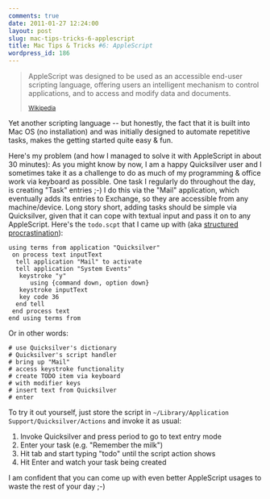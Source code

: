 ```yaml
---
comments: true
date: 2011-01-27 12:24:00
layout: post
slug: mac-tips-tricks-6-applescript
title: Mac Tips & Tricks #6: AppleScript
wordpress_id: 186
---
```

<blockquote>
  <p>AppleScript was designed to be used as an accessible end-user scripting language, offering users an intelligent mechanism to control applications, and to access and modify data and documents.</p>
  <small><a href="http://en.wikipedia.org/wiki/AppleScript">Wikipedia</a></small>
</blockquote>

Yet another scripting language -- but honestly, the fact that it is built into Mac OS (no installation) and was initially designed to automate repetitive tasks, makes the getting started quite easy & fun.

Here's my problem (and how I managed to solve it with AppleScript in about 30 minutes): As you might know by now, I am a happy Quicksilver user and I sometimes take it as a challenge to do as much of my programming & office work via keyboard as possible. One task I regularly do throughout the day, is creating "Task" entries ;-) I do this via the "Mail" application, which eventually adds its entries to Exchange, so they are accessible from any machine/device. Long story short, adding tasks should be simple via Quicksilver, given that it can cope with textual input and pass it on to any AppleScript. Here's the `todo.scpt` that I came up with (aka [structured procrastination](http://www.structuredprocrastination.com/)):
``` 
using terms from application "Quicksilver"
 on process text inputText
  tell application "Mail" to activate
  tell application "System Events"
   keystroke "y"
      using {command down, option down}
   keystroke inputText
   key code 36
  end tell
 end process text
end using terms from
```
Or in other words:
```
# use Quicksilver's dictionary
# Quicksilver's script handler
# bring up "Mail"
# access keystroke functionality
# create TODO item via keyboard
# with modifier keys
# insert text from Quicksilver
# enter
```
To try it out yourself, just store the script in `~/Library/Application Support/Quicksilver/Actions` and invoke it as usual:

1. Invoke Quicksilver and press period to go to text entry mode
2. Enter your task (e.g. "Remember the milk")
3. Hit tab and start typing "todo" until the script action shows
4. Hit Enter and watch your task being created

I am confident that you can come up with even better AppleScript usages to waste the rest of your day ;-)

